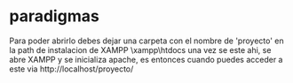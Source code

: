 # paradigmas
Para poder abrirlo debes dejar una carpeta con el nombre de 'proyecto'  en la path de instalacion de XAMPP \xampp\htdocs
una vez se este ahi, se abre XAMPP y se inicializa apache, es entonces cuando puedes acceder a este via http://localhost/proyecto/
